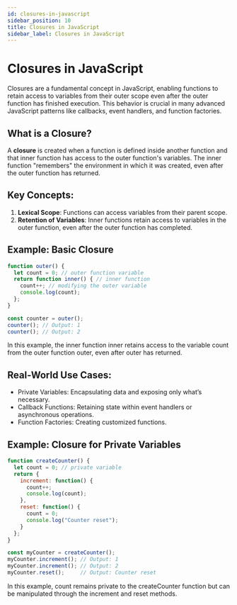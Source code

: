 ```yaml
---  
id: closures-in-javascript  
sidebar_position: 10
title: Closures in JavaScript  
sidebar_label: Closures in JavaScript
---
```


# Closures in JavaScript

Closures are a fundamental concept in JavaScript, enabling functions to retain access to variables from their outer scope even after the outer function has finished execution. This behavior is crucial in many advanced JavaScript patterns like callbacks, event handlers, and function factories.

## What is a Closure?

A **closure** is created when a function is defined inside another function and that inner function has access to the outer function's variables. The inner function "remembers" the environment in which it was created, even after the outer function has returned.

## Key Concepts:
1. **Lexical Scope**: Functions can access variables from their parent scope.
2. **Retention of Variables**: Inner functions retain access to variables in the outer function, even after the outer function has completed.

## Example: Basic Closure

```javascript
function outer() {
  let count = 0; // outer function variable
  return function inner() { // inner function
    count++; // modifying the outer variable
    console.log(count);
  };
}

const counter = outer();
counter(); // Output: 1
counter(); // Output: 2
```

In this example, the inner function inner retains access to the variable count from the outer function outer, even after outer has returned.

## Real-World Use Cases:
- Private Variables: Encapsulating data and exposing only what’s necessary.
- Callback Functions: Retaining state within event handlers or asynchronous operations.
- Function Factories: Creating customized functions.

## Example: Closure for Private Variables

```javascript
function createCounter() {
  let count = 0; // private variable
  return {
    increment: function() {
      count++;
      console.log(count);
    },
    reset: function() {
      count = 0;
      console.log("Counter reset");
    }
  };
}

const myCounter = createCounter();
myCounter.increment(); // Output: 1
myCounter.increment(); // Output: 2
myCounter.reset();     // Output: Counter reset
```

In this example, count remains private to the createCounter function but can be manipulated through the increment and reset methods.

